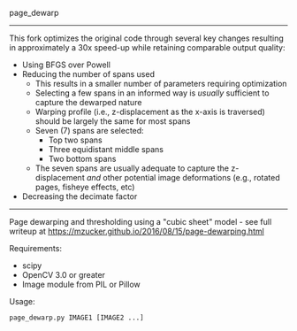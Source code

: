 page_dewarp

---

This fork optimizes the original code through several key changes resulting in approximately a 30x speed-up while retaining comparable output quality:
* Using BFGS over Powell
* Reducing the number of spans used
    * This results in a smaller number of parameters requiring optimization
    * Selecting a few spans in an informed way is _usually_ sufficient to capture the dewarped nature
    * Warping profile (i.e., z-displacement as the x-axis is traversed) should be largely the same for most spans
    * Seven (7) spans are selected:
        * Top two spans
        * Three equidistant middle spans
        * Two bottom spans
    * The seven spans are usually adequate to capture the z-displacement _and_ other potential image deformations (e.g., rotated pages, fisheye effects, etc)
* Decreasing the decimate factor

---

Page dewarping and thresholding using a "cubic sheet" model - see full writeup at <https://mzucker.github.io/2016/08/15/page-dewarping.html>

Requirements:

 - scipy
 - OpenCV 3.0 or greater
 - Image module from PIL or Pillow
 
Usage:

    page_dewarp.py IMAGE1 [IMAGE2 ...]
